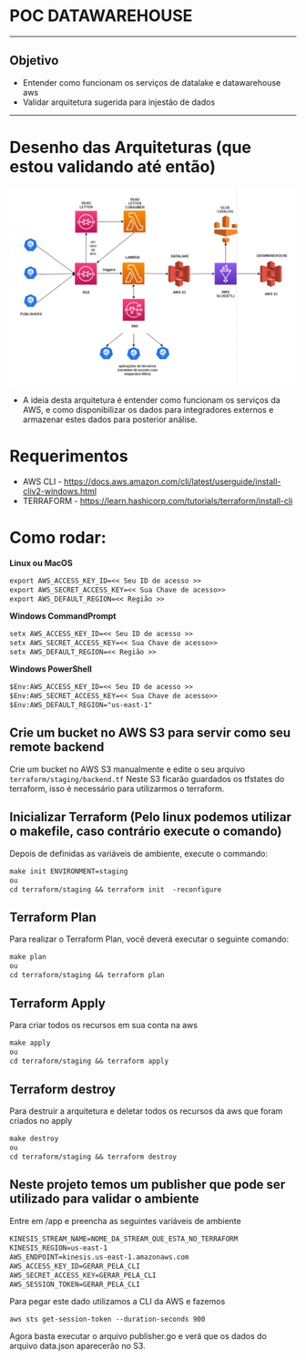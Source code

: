 # POC DATAWAREHOUSE
---
## Objetivo
- Entender como funcionam os serviços de datalake e datawarehouse aws
- Validar arquitetura sugerida para injestão de dados

---

# Desenho das Arquiteturas (que estou validando até então)
![Image](.images/ARQUITETURA-V4.PNG)


- A ideia desta arquitetura é entender como funcionam os serviços da AWS, e como disponibilizar os dados para integradores externos e armazenar estes dados para posterior análise.

# Requerimentos
- AWS CLI - https://docs.aws.amazon.com/cli/latest/userguide/install-cliv2-windows.html
- TERRAFORM - https://learn.hashicorp.com/tutorials/terraform/install-cli

# Como rodar:
__Linux ou MacOS__
```
export AWS_ACCESS_KEY_ID=<< Seu ID de acesso >>
export AWS_SECRET_ACCESS_KEY=<< Sua Chave de acesso>>
export AWS_DEFAULT_REGION=<< Região >>
```
__Windows CommandPrompt__ 

```
setx AWS_ACCESS_KEY_ID=<< Seu ID de acesso >>
setx AWS_SECRET_ACCESS_KEY=<< Sua Chave de acesso>>
setx AWS_DEFAULT_REGION=<< Região >>
```
__Windows PowerShell__ 
```
$Env:AWS_ACCESS_KEY_ID=<< Seu ID de acesso >>
$Env:AWS_SECRET_ACCESS_KEY=<< Sua Chave de acesso>>
$Env:AWS_DEFAULT_REGION="us-east-1"
```

## Crie um bucket no AWS S3 para servir como seu remote backend
Crie um bucket no AWS S3 manualmente e edite o seu arquivo `terraform/staging/backend.tf`
Neste S3 ficarão guardados os tfstates do terraform, isso é necessário para utilizarmos o terraform.

## Inicializar Terraform (Pelo linux podemos utilizar o makefile, caso contrário execute o comando)
Depois de definidas as variáveis de ambiente, execute o commando:
```
make init ENVIRONMENT=staging
ou
cd terraform/staging && terraform init  -reconfigure

```

## Terraform Plan
Para realizar o Terraform Plan, você deverá executar o seguinte comando: 
```
make plan
ou
cd terraform/staging && terraform plan

```

## Terraform Apply
Para criar todos os recursos em sua conta na aws
```
make apply
ou
cd terraform/staging && terraform apply

```

## Terraform destroy
Para destruir a arquitetura e deletar todos os recursos da aws que foram criados no apply
```
make destroy
ou
cd terraform/staging && terraform destroy

```

## Neste projeto temos um publisher que pode ser utilizado para validar o ambiente
Entre em /app e preencha as seguintes variáveis de ambiente
```
KINESIS_STREAM_NAME=NOME_DA_STREAM_QUE_ESTA_NO_TERRAFORM
KINESIS_REGION=us-east-1
AWS_ENDPOINT=kinesis.us-east-1.amazonaws.com
AWS_ACCESS_KEY_ID=GERAR_PELA_CLI
AWS_SECRET_ACCESS_KEY=GERAR_PELA_CLI
AWS_SESSION_TOKEN=GERAR_PELA_CLI
```

Para pegar este dado utilizamos a CLI da AWS e fazemos

```
aws sts get-session-token --duration-seconds 900 
```

Agora basta executar o arquivo publisher.go e verá que os dados do arquivo data.json aparecerão no S3.